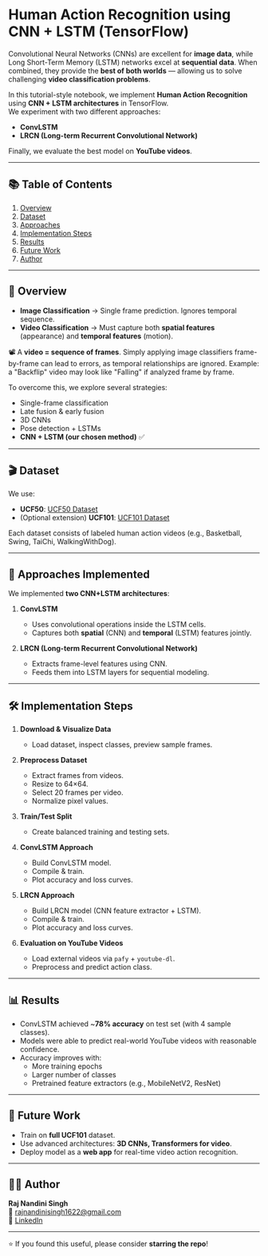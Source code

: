 #  Human Action Recognition using CNN + LSTM (TensorFlow)

Convolutional Neural Networks (CNNs) are excellent for **image data**, while Long Short-Term Memory (LSTM) networks excel at **sequential data**. When combined, they provide the **best of both worlds** — allowing us to solve challenging **video classification problems**.

In this tutorial-style notebook, we implement **Human Action Recognition** using **CNN + LSTM architectures** in TensorFlow.  
We experiment with two different approaches:
- **ConvLSTM**  
- **LRCN (Long-term Recurrent Convolutional Network)**  

Finally, we evaluate the best model on **YouTube videos**.

---

## 📚 Table of Contents
1. [Overview](#overview)  
2. [Dataset](#dataset)  
3. [Approaches](#approaches)  
4. [Implementation Steps](#implementation-steps)  
5. [Results](#results)  
6. [Future Work](#future-work)  
7. [Author](#author)  

---

## 🔎 Overview
- **Image Classification** → Single frame prediction. Ignores temporal sequence.  
- **Video Classification** → Must capture both **spatial features** (appearance) and **temporal features** (motion).  

📽️ A **video = sequence of frames**. Simply applying image classifiers frame-by-frame can lead to errors, as temporal relationships are ignored. Example: a "Backflip" video may look like "Falling" if analyzed frame by frame.  

To overcome this, we explore several strategies:
- Single-frame classification  
- Late fusion & early fusion  
- 3D CNNs  
- Pose detection + LSTMs  
- **CNN + LSTM (our chosen method)** ✅  

---

## 🎬 Dataset
We use:  
- **UCF50**: [UCF50 Dataset](https://www.crcv.ucf.edu/data/UCF50.php)  
- (Optional extension) **UCF101**: [UCF101 Dataset](https://www.crcv.ucf.edu/data/UCF101.php)  

Each dataset consists of labeled human action videos (e.g., Basketball, Swing, TaiChi, WalkingWithDog).  

---

## 🧠 Approaches Implemented
We implemented **two CNN+LSTM architectures**:

1. **ConvLSTM**  
   - Uses convolutional operations inside the LSTM cells.  
   - Captures both **spatial** (CNN) and **temporal** (LSTM) features jointly.  

2. **LRCN (Long-term Recurrent Convolutional Network)**  
   - Extracts frame-level features using CNN.  
   - Feeds them into LSTM layers for sequential modeling.  

---

## 🛠️ Implementation Steps
1. **Download & Visualize Data**  
   - Load dataset, inspect classes, preview sample frames.  

2. **Preprocess Dataset**  
   - Extract frames from videos.  
   - Resize to 64×64.  
   - Select 20 frames per video.  
   - Normalize pixel values.  

3. **Train/Test Split**  
   - Create balanced training and testing sets.  

4. **ConvLSTM Approach**  
   - Build ConvLSTM model.  
   - Compile & train.  
   - Plot accuracy and loss curves.  

5. **LRCN Approach**  
   - Build LRCN model (CNN feature extractor + LSTM).  
   - Compile & train.  
   - Plot accuracy and loss curves.  

6. **Evaluation on YouTube Videos**  
   - Load external videos via `pafy` + `youtube-dl`.  
   - Preprocess and predict action class.  

---

## 📊 Results
- ConvLSTM achieved ~**78% accuracy** on test set (with 4 sample classes).  
- Models were able to predict real-world YouTube videos with reasonable confidence.  
- Accuracy improves with:  
  - More training epochs  
  - Larger number of classes  
  - Pretrained feature extractors (e.g., MobileNetV2, ResNet)  

---

## 🚀 Future Work
- Train on **full UCF101** dataset.  
- Use advanced architectures: **3D CNNs, Transformers for video**.  
- Deploy model as a **web app** for real-time video action recognition.  

---

## 👩‍💻 Author
**Raj Nandini Singh**  
📧 rajnandinisingh1622@gmail.com  
🔗 [LinkedIn](https://www.linkedin.com/in/raj-nandini-singh-618828250)  

---

⭐ If you found this useful, please consider **starring the repo**!
